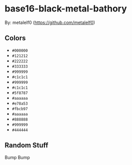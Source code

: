 # base16-black-metal-bathory

By: metalelf0 (https://github.com/metalelf0)

## Colors

* `#000000`
* `#121212`
* `#222222`
* `#333333`
* `#999999`
* `#c1c1c1`
* `#999999`
* `#c1c1c1`
* `#5f8787`
* `#aaaaaa`
* `#e78a53`
* `#fbcb97`
* `#aaaaaa`
* `#888888`
* `#999999`
* `#444444`

## Random Stuff

Bump
Bump
